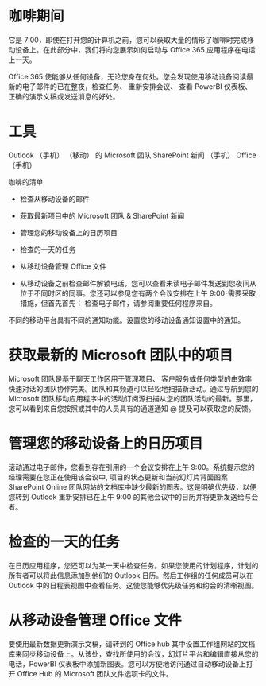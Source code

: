 # <a name="during-morning-coffee"></a>咖啡期间

它是 7:00，即使在打开您的计算机之前，您可以获取大量的情形了咖啡时完成移动设备上。在此部分中，我们将向您展示如何启动与 Office 365 应用程序在电话上一天。

Office 365 使能够从任何设备，无论您身在何处。您会发现使用移动设备阅读最新的电子邮件的已在整夜，检查任务、 重新安排会议、 查看 PowerBI 仪表板、 正确的演示文稿或发送消息的好处。 

# <a name="tools"></a>工具
Outlook （手机） （移动） 的 Microsoft 团队 SharePoint 新闻 （手机） Office （手机）

咖啡的清单
* 检查从移动设备的邮件
* 获取最新项目中的 Microsoft 团队 & SharePoint 新闻
* 管理您的移动设备上的日历项目
* 检查的一天的任务
* 从移动设备管理 Office 文件
 

* 从移动设备之前检查邮件解锁电话，您可以查看未读电子邮件发送到您夜间从位于不同时区的同事。您还可以参见您有两个会议安排在上午 9:00-需要采取措施，但首先首先： 检查电子邮件，请参阅重要任何程序来自。

不同的移动平台具有不同的通知功能。设置您的移动设备通知设置中的通知。 

# <a name="get-up-to-date-on-projects-in-microsoft-teams"></a>获取最新的 Microsoft 团队中的项目
Microsoft 团队是基于聊天工作区用于管理项目、 客户服务或任何类型的由效率快速对话的团队协作完美。团队和其频道可以轻松地扫描新活动。通过导航到您的 Microsoft 团队移动应用程序中的活动订阅源扫描从您的团队活动的最新。那里，您可以看到来自您按照或其中的人员具有的通道通知 @ 提及可以获取您的反馈。  

# <a name="manage-calendar-items-on-your-mobile-device"></a>管理您的移动设备上的日历项目
滚动通过电子邮件，您看到存在引用的一个会议安排在上午 9:00。系统提示您的经理需要在您正在使用该会议中, 项目的状态更新和当前幻灯片背面图案 SharePoint Online 团队网站的文档库中缺少最新的图表。这是明确优先级，以便您转到 Outlook 重新安排已在上午 9:00 的其他会议中的日历并将更新发送给与会者。

# <a name="check-tasks-for-the-day"></a>检查的一天的任务
在日历应用程序，您还可以为某一天中检查任务。如果您使用的计划程序，计划的所有者可以将此信息添加到他们的 Outlook 日历。然后工作组的任何成员可以在 Outlook 中的日程表视图中查看任务。这使您能够优先级任务和约会的清晰视图。  

# <a name="manage-office-files-from-your-mobile-device"></a>从移动设备管理 Office 文件
要使用最新数据更新演示文稿，请转到的 Office hub 其中设置工作组网站的文档库来同步移动设备上。从该处，查找所使用的会议，幻灯片平台和编辑直接从您的电话，PowerBI 仪表板中添加新图表。您可以方便地访问通过自动移动设备上打开 Office Hub 的 Microsoft 团队文件选项卡的文件。 